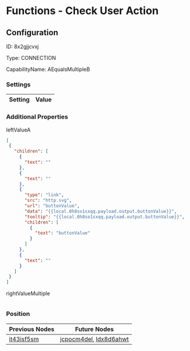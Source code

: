 # Functions - Check User Action
## Configuration
ID:  8x2gjjcvxj

Type: CONNECTION 

CapabilityName: AEqualsMultipleB

### Settings
| Setting | Value  |
| :------------------------ | ---------------------------------------- |
 




### Additional Properties
leftValueA
 ```json 
[
  {
    "children": [
      {
        "text": ""
      },
      {
        "text": ""
      },
      {
        "type": "link",
        "src": "http.svg",
        "url": "buttonValue",
        "data": "{{local.0h8so1sxqq.payload.output.buttonValue}}",
        "tooltip": "{{local.0h8so1sxqq.payload.output.buttonValue}}",
        "children": [
          {
            "text": "buttonValue"
          }
        ]
      },
      {
        "text": ""
      }
    ]
  }
]
```


rightValueMultiple
 ```json 

```




### Position
| Previous Nodes | Future Nodes |
| :------------- | ------------ |
| [it43isf5sm](./it43isf5sm.md) | [jcpocm4del](./jcpocm4del.md), [ldx8d6ahwt](./ldx8d6ahwt.md) |